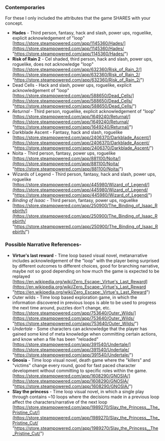 ### Contemporaries

For these I only included the attributes that the game SHARES with your concept.

- **Hades** - Third person, fantasy, hack and slash, power ups, roguelike, explicit acknowledgement of "loop" [https://store.steampowered.com/app/1145360/Hades/](https://store.steampowered.com/app/1145360/Hades/ "https://store.steampowered.com/app/1145360/Hades/")
- **Risk of Rain 2** - Cel shaded, third person, hack and slash, power ups, roguelike, does not acknowledge "loop" [https://store.steampowered.com/app/632360/Risk_of_Rain_2/](https://store.steampowered.com/app/632360/Risk_of_Rain_2/ "https://store.steampowered.com/app/632360/Risk_of_Rain_2/")
- Dead Cells - Hack and slash, power ups, roguelike, explicit acknowledgement of "loop" [https://store.steampowered.com/app/588650/Dead_Cells/](https://store.steampowered.com/app/588650/Dead_Cells/ "https://store.steampowered.com/app/588650/Dead_Cells/")
- _Returnal_ - Third person, roguelike, explicit acknowledgement of "loop" [https://store.steampowered.com/app/1649240/Returnal/](https://store.steampowered.com/app/1649240/Returnal/ "https://store.steampowered.com/app/1649240/Returnal/")
- Darkblade Ascent - Fantasy, hack and slash, roguelike [https://store.steampowered.com/app/2406370/Darkblade_Ascent/](https://store.steampowered.com/app/2406370/Darkblade_Ascent/ "https://store.steampowered.com/app/2406370/Darkblade_Ascent/")
- Noita - Third person, fantasy, power ups, roguelike [https://store.steampowered.com/app/881100/Noita/](https://store.steampowered.com/app/881100/Noita/ "https://store.steampowered.com/app/881100/Noita/")
- Wizards of Legend - Third person, fantasy, hack and slash, power ups, roguelike [https://store.steampowered.com/app/445980/Wizard_of_Legend/](https://store.steampowered.com/app/445980/Wizard_of_Legend/ "https://store.steampowered.com/app/445980/Wizard_of_Legend/")
- _Binding of Isaac_ - Third person, fantasy, power ups, roguelike [https://store.steampowered.com/app/250900/The_Binding_of_Isaac_Rebirth/](https://store.steampowered.com/app/250900/The_Binding_of_Isaac_Rebirth/ "https://store.steampowered.com/app/250900/The_Binding_of_Isaac_Rebirth/")

### Possible Narrative References-

- **Virtue's last reward** - Time loop based visual novel, metanarrative includes acknowledgement of the "loop" with the player being surprised by different outcomes to different choices, good for branching narrative, maybe not so good depending on how much the game is expected to be replayed [https://en.wikipedia.org/wiki/Zero_Escape:_Virtue's_Last_Reward](https://en.wikipedia.org/wiki/Zero_Escape:_Virtue's_Last_Reward "https://en.wikipedia.org/wiki/Zero_Escape:_Virtue's_Last_Reward")
- Outer wilds - Time loop based exploration game, in which the information discovered in previous loops is able to be used to progress the next time around, puzzles don't change, etc. [https://store.steampowered.com/app/753640/Outer_Wilds/](https://store.steampowered.com/app/753640/Outer_Wilds/ "https://store.steampowered.com/app/753640/Outer_Wilds/")
- _Undertale_ - Some characters can acknowledge that the player has gained some kind of meta knowledge when committing certain actions, and know when a file has been "reloaded" [https://store.steampowered.com/app/391540/Undertale/](https://store.steampowered.com/app/391540/Undertale/ "https://store.steampowered.com/app/391540/Undertale/")
- **Gnosia** - Time loop visual novel, death game where the "killers" and "victims" change every round, good for fast paced character development without committing to specific roles within the game. [https://store.steampowered.com/app/1608290/GNOSIA/](https://store.steampowered.com/app/1608290/GNOSIA/ "https://store.steampowered.com/app/1608290/GNOSIA/")
- **Slay the princess** - Time loop visual novel, in which a single play through contains ~10 loops where the decisions made in a previous loop affect the characters/narrative of the next loop [https://store.steampowered.com/app/1989270/Slay_the_Princess__The_Pristine_Cut/](https://store.steampowered.com/app/1989270/Slay_the_Princess__The_Pristine_Cut/ "https://store.steampowered.com/app/1989270/Slay_the_Princess__The_Pristine_Cut/")

